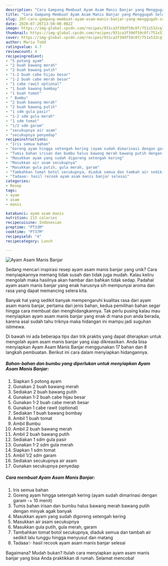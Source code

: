 ```yaml
---
description: "Cara Gampang Membuat Ayam Asam Manis Banjar yang Menggugah Selera"
title: "Cara Gampang Membuat Ayam Asam Manis Banjar yang Menggugah Selera"
slug: 207-cara-gampang-membuat-ayam-asam-manis-banjar-yang-menggugah-selera
date: 2020-07-26T13:50:00.082Z
image: https://img-global.cpcdn.com/recipes/931ca3f39df59c0f/751x532cq70/ayam-asam-manis-banjar-foto-resep-utama.jpg
thumbnail: https://img-global.cpcdn.com/recipes/931ca3f39df59c0f/751x532cq70/ayam-asam-manis-banjar-foto-resep-utama.jpg
cover: https://img-global.cpcdn.com/recipes/931ca3f39df59c0f/751x532cq70/ayam-asam-manis-banjar-foto-resep-utama.jpg
author: Maria Todd
ratingvalue: 4.7
reviewcount: 4
recipeingredient:
- "5 potong ayam"
- "2 buah bawang merah"
- "2 buah bawang putih"
- "1-2 buah cabe hijau besar"
- "1-2 buah cabe merah besar"
- "1 cabe rawit optional"
- "1 buah bawang bombay"
- "1 buah tomat"
- " Bumbu"
- "2 buah bawang merah"
- "2 buah bawang putih"
- "1 sdm gula pasir"
- "1-2 sdm gula merah"
- "1 sdm tomat"
- "1/2 sdm garam"
- "secukupnya air asam"
- "secukupnya penyedap"
recipeinstructions:
- "Iris semua bahan"
- "Goreng ayam hingga setengah kering (ayam sudah dimarinasi dengan garam -+ 10 menit)"
- "Tumis bahan irisan dan bumbu halus bawang merah bawang putih dengan minyak agak banyak"
- "Masukkan ayam yang sudah digoreng setengah kering"
- "Masukkan air asam secukupnya"
- "Masukkan gula putih, gula merah, garam"
- "Tambahkan tomat botol secukupnya, diaduk semua dan tambah air sedikit lalu tunggu hingga menyusut dan matang"
- "Tadaaa✨ hasil recook ayam asam manis banjar selesai"
categories:
- Resep
tags:
- ayam
- asam
- manis

katakunci: ayam asam manis 
nutrition: 213 calories
recipecuisine: Indonesian
preptime: "PT33M"
cooktime: "PT37M"
recipeyield: "4"
recipecategory: Lunch

---
```



![Ayam Asam Manis Banjar](https://img-global.cpcdn.com/recipes/931ca3f39df59c0f/751x532cq70/ayam-asam-manis-banjar-foto-resep-utama.jpg)

Sedang mencari inspirasi resep ayam asam manis banjar yang unik? Cara menyiapkannya memang tidak susah dan tidak juga mudah. Kalau keliru mengolah maka hasilnya akan hambar dan bahkan tidak sedap. Padahal ayam asam manis banjar yang enak harusnya sih mempunyai aroma dan rasa yang dapat memancing selera kita.



Banyak hal yang sedikit banyak mempengaruhi kualitas rasa dari ayam asam manis banjar, pertama dari jenis bahan, kedua pemilihan bahan segar hingga cara membuat dan menghidangkannya. Tak perlu pusing kalau mau menyiapkan ayam asam manis banjar yang enak di mana pun anda berada, karena asal sudah tahu triknya maka hidangan ini mampu jadi suguhan istimewa.


Di bawah ini ada beberapa tips dan trik praktis yang dapat diterapkan untuk mengolah ayam asam manis banjar yang siap dikreasikan. Anda bisa menyiapkan Ayam Asam Manis Banjar menggunakan 17 bahan dan 8 langkah pembuatan. Berikut ini cara dalam menyiapkan hidangannya.

<!--inarticleads1-->

##### Bahan-bahan dan bumbu yang diperlukan untuk menyiapkan Ayam Asam Manis Banjar:

1. Siapkan 5 potong ayam
1. Gunakan 2 buah bawang merah
1. Sediakan 2 buah bawang putih
1. Gunakan 1-2 buah cabe hijau besar
1. Gunakan 1-2 buah cabe merah besar
1. Gunakan 1 cabe rawit (optional)
1. Sediakan 1 buah bawang bombay
1. Ambil 1 buah tomat
1. Ambil  Bumbu
1. Ambil 2 buah bawang merah
1. Ambil 2 buah bawang putih
1. Sediakan 1 sdm gula pasir
1. Gunakan 1-2 sdm gula merah
1. Siapkan 1 sdm tomat
1. Ambil 1/2 sdm garam
1. Sediakan secukupnya air asam
1. Gunakan secukupnya penyedap




<!--inarticleads2-->

##### Cara membuat Ayam Asam Manis Banjar:

1. Iris semua bahan
1. Goreng ayam hingga setengah kering (ayam sudah dimarinasi dengan garam -+ 10 menit)
1. Tumis bahan irisan dan bumbu halus bawang merah bawang putih dengan minyak agak banyak
1. Masukkan ayam yang sudah digoreng setengah kering
1. Masukkan air asam secukupnya
1. Masukkan gula putih, gula merah, garam
1. Tambahkan tomat botol secukupnya, diaduk semua dan tambah air sedikit lalu tunggu hingga menyusut dan matang
1. Tadaaa✨ hasil recook ayam asam manis banjar selesai




Bagaimana? Mudah bukan? Itulah cara menyiapkan ayam asam manis banjar yang bisa Anda praktikkan di rumah. Selamat mencoba!
